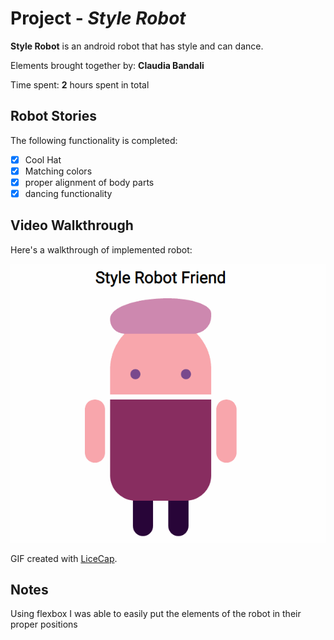 # Project - *Style Robot*

**Style Robot** is an android robot that has style and can dance.

Elements brought together by: **Claudia Bandali**

Time spent: **2** hours spent in total

## Robot Stories

The following functionality is completed:

* [x] Cool Hat
* [x] Matching colors
* [x] proper alignment of body parts
* [x] dancing functionality

## Video Walkthrough

Here's a walkthrough of implemented robot:

<img src='sample.gif' title='Video Walkthrough' width='' alt='Video Walkthrough' />

GIF created with [LiceCap](http://www.cockos.com/licecap/).

## Notes
Using flexbox I was able to easily put the elements of the robot in their proper positions
